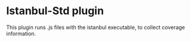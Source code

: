 
# Istanbul-Std plugin

This plugin runs .js files with the istanbul executable, to collect coverage information.